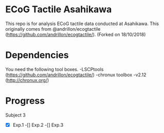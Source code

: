# ECoG Tactile Asahikawa
This repo is for analysis ECoG tactile data conducted at Asahikawa.
This originally comes from @andrillon/ecogtactile (https://github.com/andrillon/ecogtactile/). (Forked on 18/10/2018) 

# Dependencies
You need the following tool boxes.
-LSCPtools 	(https://github.com/andrillon/ecogtactile/)
-chronux toolbox -v2.12 (http://chronux.org/)

# Progress
Subject 3
-[x] Exp.1
-[] Exp.2
-[] Exp.3

